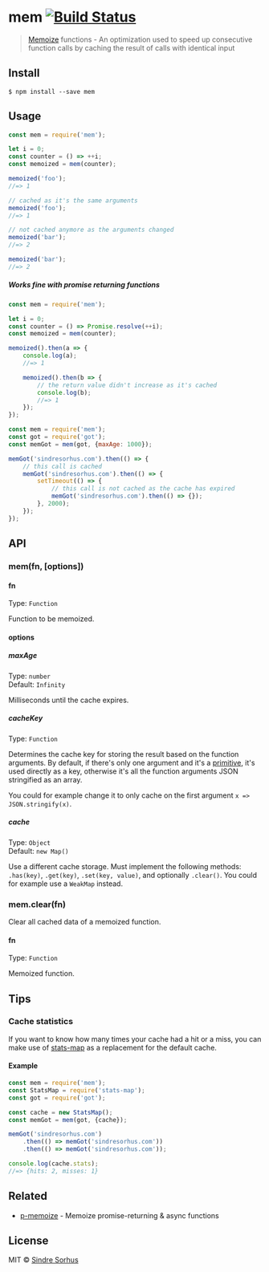 # mem [![Build Status](https://travis-ci.org/sindresorhus/mem.svg?branch=master)](https://travis-ci.org/sindresorhus/mem)

> [Memoize](https://en.wikipedia.org/wiki/Memoization) functions - An optimization used to speed up consecutive function calls by caching the result of calls with identical input


## Install

```
$ npm install --save mem
```


## Usage

```js
const mem = require('mem');

let i = 0;
const counter = () => ++i;
const memoized = mem(counter);

memoized('foo');
//=> 1

// cached as it's the same arguments
memoized('foo');
//=> 1

// not cached anymore as the arguments changed
memoized('bar');
//=> 2

memoized('bar');
//=> 2
```

##### Works fine with promise returning functions

```js
const mem = require('mem');

let i = 0;
const counter = () => Promise.resolve(++i);
const memoized = mem(counter);

memoized().then(a => {
	console.log(a);
	//=> 1

	memoized().then(b => {
		// the return value didn't increase as it's cached
		console.log(b);
		//=> 1
	});
});
```

```js
const mem = require('mem');
const got = require('got');
const memGot = mem(got, {maxAge: 1000});

memGot('sindresorhus.com').then(() => {
	// this call is cached
	memGot('sindresorhus.com').then(() => {
		setTimeout(() => {
			// this call is not cached as the cache has expired
			memGot('sindresorhus.com').then(() => {});
		}, 2000);
	});
});
```


## API

### mem(fn, [options])

#### fn

Type: `Function`

Function to be memoized.

#### options

##### maxAge

Type: `number`<br>
Default: `Infinity`

Milliseconds until the cache expires.

##### cacheKey

Type: `Function`

Determines the cache key for storing the result based on the function arguments. By default, if there's only one argument and it's a [primitive](https://developer.mozilla.org/en-US/docs/Glossary/Primitive), it's used directly as a key, otherwise it's all the function arguments JSON stringified as an array.

You could for example change it to only cache on the first argument `x => JSON.stringify(x)`.

##### cache

Type: `Object`<br>
Default: `new Map()`

Use a different cache storage. Must implement the following methods: `.has(key)`, `.get(key)`, `.set(key, value)`, and optionally `.clear()`. You could for example use a `WeakMap` instead.

### mem.clear(fn)

Clear all cached data of a memoized function.

#### fn

Type: `Function`

Memoized function.


## Tips

### Cache statistics

If you want to know how many times your cache had a hit or a miss, you can make use of [stats-map](https://github.com/SamVerschueren/stats-map) as a replacement for the default cache.

#### Example

```js
const mem = require('mem');
const StatsMap = require('stats-map');
const got = require('got');

const cache = new StatsMap();
const memGot = mem(got, {cache});

memGot('sindresorhus.com')
	.then(() => memGot('sindresorhus.com'))
	.then(() => memGot('sindresorhus.com'));

console.log(cache.stats);
//=> {hits: 2, misses: 1}
```


## Related

- [p-memoize](https://github.com/sindresorhus/p-memoize) - Memoize promise-returning & async functions


## License

MIT © [Sindre Sorhus](https://sindresorhus.com)
